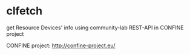 clfetch
=======

get Resource Devices' info using community-lab REST-API in CONFINE project

CONFINE project: http://confine-project.eu/
